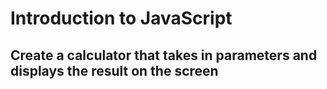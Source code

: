 # Introduction to JavaScript
## Create a calculator that takes in parameters and displays the result on the screen 
